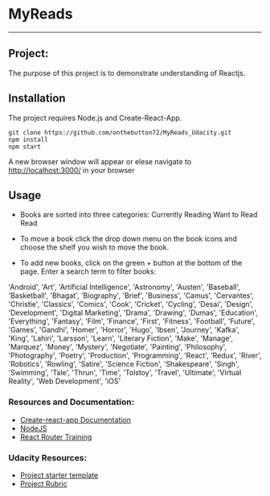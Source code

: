 # MyReads

---

## Project:

The purpose of this project is to demonstrate understanding of Reactjs.

## Installation

The project requires Node.js and Create-React-App. 

```
git clone https://github.com/onthebutton72/MyReads_Udacity.git
npm install
npm start

```

A new browser window will appear or elese navigate to [http://localhost:3000/](http://localhost:3000/) in your browser

## Usage

- Books are sorted into three categories: 
    Currently Reading
    Want to Read
    Read

- To move a book click the drop down menu on the book icons and choose the shelf you wish to move the book.

- To add new books, click on the green + button at the bottom of the page.
  Enter a search term to filter books:

'Android', 'Art', 'Artificial Intelligence', 'Astronomy', 'Austen', 'Baseball', 'Basketball', 'Bhagat', 'Biography', 'Brief', 'Business', 'Camus', 'Cervantes', 'Christie', 'Classics', 'Comics', 'Cook', 'Cricket', 'Cycling', 'Desai', 'Design', 'Development', 'Digital Marketing', 'Drama', 'Drawing', 'Dumas', 'Education', 'Everything', 'Fantasy', 'Film', 'Finance', 'First', 'Fitness', 'Football', 'Future', 'Games', 'Gandhi', 'Homer', 'Horror', 'Hugo', 'Ibsen', 'Journey', 'Kafka', 'King', 'Lahiri', 'Larsson', 'Learn', 'Literary Fiction', 'Make', 'Manage', 'Marquez', 'Money', 'Mystery', 'Negotiate', 'Painting', 'Philosophy', 'Photography', 'Poetry', 'Production', 'Programming', 'React', 'Redux', 'River', 'Robotics', 'Rowling', 'Satire', 'Science Fiction', 'Shakespeare', 'Singh', 'Swimming', 'Tale', 'Thrun', 'Time', 'Tolstoy', 'Travel', 'Ultimate', 'Virtual Reality', 'Web Development', 'iOS'

### Resources and Documentation:

- [Create-react-app Documentation](https://github.com/facebookincubator/create-react-app)
- [NodeJS](https://nodejs.org/en/)
- [React Router Training](https://reacttraining.com/)

### Udacity Resources:

- [Project starter template](https://github.com/udacity/reactnd-project-myreads-starter)
- [Project Rubric](https://review.udacity.com/#!/rubrics/918/view)
